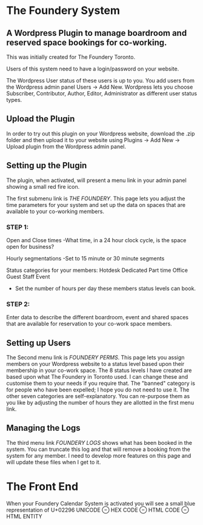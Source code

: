 # The Foundery System


## A Wordpress Plugin to manage boardroom and reserved space bookings for co-working. 

This was initially created for The Foundery Toronto.

 Users of this system need to have a login/password on your website. 

The Wordpress User status of these users is up to you. You add users from the Wordpress admin panel Users -> Add New. Wordpress lets you choose Subscriber, Contributor, Author, Editor, Administrator as different user status types.  

## Upload the Plugin

In order to try out this plugin on your Wordpress website, download the .zip folder  and then upload it to your website using Plugins -> Add New -> Upload plugin  from the Wordpress admin panel.

## Setting up the Plugin
The plugin, when activated, will present a menu link in your admin panel showing a small red fire icon. 

The first submenu link is *THE FOUNDERY*. This page lets you adjust the time parameters for your system and set up the data on spaces that are available to your co-working members.

### STEP 1: 
Open and Close times
-What time, in a 24 hour clock cycle, is the space open for business?

Hourly segmentations
-Set to 15 minute or 30 minute segments

Status categories for your members: 
Hotdesk
Dedicated
Part time
Office
Guest
Staff
Event
- Set the number of hours per day these members status levels can book.

### STEP 2:
Enter data to describe the different boardroom, event and shared spaces that are available for reservation to your co-work space members.


## Setting up Users
The Second menu link is *FOUNDERY PERMS*. This page lets you assign members on your Wordpress website to a status level based upon their membership in your co-work space. The 8 status levels I have created are based upon what The Foundery in Toronto used. I can change these and customise them to your needs if you require that. The "banned" category is for people who have been expelled; I hope you do not need to use it. The other seven categories are self-explanatory. You can re-purpose them as you like by adjusting the number of hours they are allotted in the first menu link. 

## Managing the Logs
The third menu link *FOUNDERY LOGS* shows what has been booked in the system. You can truncate this log and that will remove a booking from the system for any member. I need to develop more features on this page and will update these files when I get to it.

# The Front End
When your Foundery Calendar System is activated you will see a small blue representation of U+02296
UNICODE
&#x2296;
HEX CODE
&#8854;
HTML CODE
&ominus;
HTML ENTITY 
